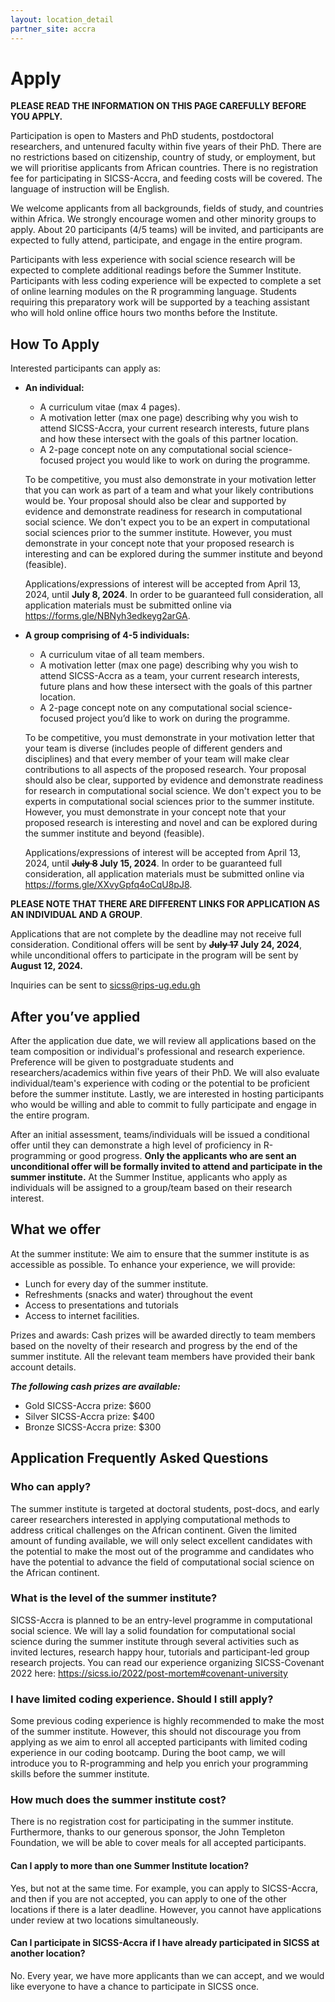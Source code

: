 ```yaml
---
layout: location_detail
partner_site: accra
---
```


# Apply

**PLEASE READ THE INFORMATION ON THIS PAGE CAREFULLY BEFORE YOU APPLY.**

Participation is open to Masters and PhD students, postdoctoral researchers, and untenured faculty within five years of their PhD. There are no restrictions based on citizenship, country of study, or employment, but we will prioritise applicants from African countries. There is no registration fee for participating in SICSS-Accra, and feeding costs will be covered. The language of instruction will be English.

We welcome applicants from all backgrounds, fields of study, and countries within Africa. We strongly encourage women and other minority groups to apply. About 20 participants (4/5 teams) will be invited, and participants are expected to fully attend, participate, and engage in the entire program.

Participants with less experience with social science research will be expected to complete additional readings before the Summer Institute. Participants with less coding experience will be expected to complete a set of online learning modules on the R programming language. Students requiring this preparatory work will be supported by a teaching assistant who will hold online office hours two months before the Institute.


## How To Apply

Interested participants can apply as:

- **An individual:**

	-	A curriculum vitae (max 4 pages).
	-	A motivation letter (max one page) describing why you wish to attend SICSS-Accra, your current research interests, future plans and how these intersect with the goals of this partner location.
	-	A 2-page concept note on any computational social science-focused project you would like to work on during the programme.
	
	
    To be competitive, you must also demonstrate in your motivation letter that you can work as part of a team and what your likely contributions would be.  Your proposal should also be clear and supported by evidence and demonstrate readiness for research in computational social science. We don't expect you to be an expert in computational social sciences prior to the summer institute. However, you must demonstrate in your concept note that your proposed research is interesting and can be explored during the summer institute and beyond (feasible). 
    
    
    Applications/expressions of interest will be accepted from April 13, 2024, until **July 8, 2024**. In order to be guaranteed full consideration, all application materials must be submitted online via <a href= "https://forms.gle/NBNyh3edkeyg2arGA" target= "_blank">https://forms.gle/NBNyh3edkeyg2arGA</a>. 


- **A group comprising of 4-5 individuals:**

	-	A curriculum vitae of all team members.
	-	A motivation letter (max one page) describing why you wish to attend SICSS-Accra as a team, your current research interests, future plans and how these intersect with the goals of this partner location.
	-	A 2-page concept note on any computational social science-focused project you’d like to work on during the programme.

	
    To be competitive, you must demonstrate in your motivation letter that your team is diverse (includes people of different genders and disciplines) and that every member of your team will make clear contributions to all aspects of the proposed research.  Your proposal should also be clear, supported by evidence and demonstrate readiness for research in computational social science. We don't expect you to be experts in computational social sciences prior to the summer institute. However, you must demonstrate in your concept note that your proposed research is interesting and novel and can be explored during the summer institute and beyond (feasible).

    Applications/expressions of interest will be accepted from April 13, 2024, until **<s>July 8</s> July 15, 2024**. In order to be guaranteed full consideration, all application materials must be submitted online via <a href= "https://forms.gle/XXvyGpfq4oCqU8pJ8" target= "_blank">https://forms.gle/XXvyGpfq4oCqU8pJ8</a>. 

**PLEASE NOTE THAT THERE ARE DIFFERENT LINKS FOR APPLICATION AS AN INDIVIDUAL AND A GROUP**.

Applications that are not complete by the deadline may not receive full consideration. Conditional offers will be sent by **<s>July 17</s> July 24, 2024**, while unconditional offers to participate in the program will be sent by **August 12, 2024.**

Inquiries can be sent to <a href="mailto:sicss@rips-ug.edu.gh" target="_blank">sicss@rips-ug.edu.gh</a>


## After you’ve applied

After the application due date, we will review all applications based on the team composition or individual's professional and research experience. Preference will be given to postgraduate students and researchers/academics within five years of their PhD. We will also evaluate individual/team's experience with coding or the potential to be proficient before the summer institute. Lastly, we are interested in hosting participants who would be willing and able to commit to fully participate and engage in the entire program.
  
After an initial assessment, teams/individuals will be issued a conditional offer until they can demonstrate a high level of proficiency in R-programming or good progress. **Only the applicants who are sent an unconditional offer will be formally invited to attend and participate in the summer institute.** At the Summer Institue, applicants who apply as individuals will be assigned to a group/team based on their research interest.


## What we offer

At the summer institute: We aim to ensure that the summer institute is as accessible as possible. To enhance your experience, we will provide:

- Lunch for every day of the summer institute.
- Refreshments (snacks and water) throughout the event
- Access to presentations and tutorials
- Access to internet facilities.

Prizes and awards: Cash prizes will be awarded directly to team members based on the novelty of their research and progress by the end of the summer institute. All  the relevant team members have provided their bank account details.

***The following cash prizes are available:***

- Gold SICSS-Accra prize:  $600 
- Silver SICSS-Accra prize: $400
- Bronze SICSS-Accra prize: $300


## Application Frequently Asked Questions

### Who can apply?

The summer institute is targeted at doctoral students, post-docs, and early career researchers interested in applying computational methods to address critical challenges on the African continent. Given the limited amount of funding available, we will only select excellent candidates with the potential to make the most out of the programme and candidates who have the potential to advance the field of computational social science on the African continent.

### What is the level of the summer institute?

SICSS-Accra is planned to be an entry-level programme in computational social science. We will lay a solid foundation for computational social science during the summer institute through several activities such as invited lectures, research happy hour, tutorials and participant-led group research projects. You can read our experience organizing SICSS-Covenant 2022 here: <a href="https://sicss.io/2022/post-mortem#covenant-university" target="_blank">https://sicss.io/2022/post-mortem#covenant-university</a>


### I have limited coding experience. Should I still apply?

Some previous coding experience is highly recommended to make the most of the summer institute. However, this should not discourage you from applying as we aim to enrol all accepted participants with limited coding experience in our coding bootcamp. During the boot camp, we will introduce you to R-programming and help you enrich your programming skills before the summer institute.

### How much does the summer institute cost?

There is no registration cost for participating in the summer institute. Furthermore, thanks to our generous sponsor, the John Templeton Foundation, we will be able to cover meals for all accepted participants.

#### Can I apply to more than one Summer Institute location?

Yes, but not at the same time. For example, you can apply to SICSS-Accra, and then if you are not accepted, you can apply to one of the other locations if there is a later deadline. However, you cannot have applications under review at two locations simultaneously.

#### Can I participate in SICSS-Accra if I have already participated in SICSS at another location?

No. Every year, we have more applicants than we can accept, and we would like everyone to have a chance to participate in SICSS once.
